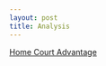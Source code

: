 ```yaml
---
layout: post
title: Analysis
---
```


[Home Court Advantage](https://jessezlotoff.github.io/home_court_advantage.html)  
